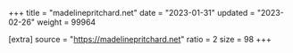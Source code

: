 +++
title = "madelinepritchard.net"
date = "2023-01-31"
updated = "2023-02-26"
weight = 99964

[extra]
source = "https://madelinepritchard.net"
ratio = 2
size = 98
+++
